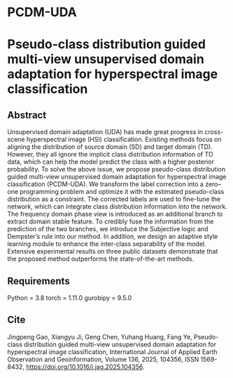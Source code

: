 # PCDM-UDA
Pseudo-class distribution guided multi-view unsupervised domain adaptation for hyperspectral image classification
===
Abstract
---
Unsupervised domain adaptation (UDA) has made great progress in cross-scene hyperspectral image (HSI) classification. Existing methods focus on aligning the distribution of source domain (SD) and target domain (TD). However, they all ignore the implicit class distribution information of TD data, which can help the model predict the class with a higher posterior probability. To solve the above issue, we propose pseudo-class distribution guided multi-view unsupervised domain adaptation for hyperspectral image classification (PCDM-UDA). We transform the label correction into a zero–one programming problem and optimize it with the estimated pseudo-class distribution as a constraint. The corrected labels are used to fine-tune the network, which can integrate class distribution information into the network. The frequency domain phase view is introduced as an additional branch to extract domain stable feature. To credibly fuse the information from the prediction of the two branches, we introduce the Subjective logic and Dempster’s rule into our method. In addition, we design an adaptive style learning module to enhance the inter-class separability of the model. Extensive experimental results on three public datasets demonstrate that the proposed method outperforms the state-of-the-art methods.

Requirements
---
Python = 3.8
torch = 1.11.0
gurobipy = 9.5.0

Cite
---
Jingpeng Gao, Xiangyu Ji, Geng Chen, Yuhang Huang, Fang Ye, Pseudo-class distribution guided multi-view unsupervised domain adaptation for hyperspectral image classification, International Journal of Applied Earth Observation and Geoinformation, Volume 136, 2025, 104356, ISSN 1569-8432, https://doi.org/10.1016/j.jag.2025.104356.
